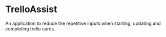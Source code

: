 # TrelloAssist
An application to reduce the repetitive inputs when starting, updating and completing trello cards.
